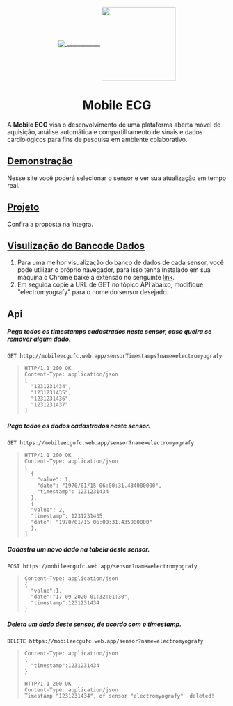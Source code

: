 <p align="center">
  <a href="https://en.wikipedia.org">
    <img src="https://user-images.githubusercontent.com/17098382/92084131-52061480-ed9d-11ea-9acd-ec209bbed243.png" align="center" weight="400px"  margin="200px"/>
    </a>
    <span align="center" weight="400px"  margin="200px">
      ____________
    </span>
  <a href="https://http://www.ufc.br/">
    <img src="https://user-images.githubusercontent.com/17098382/92084392-b45f1500-ed9d-11ea-8ec9-09c7f1283b2c.png" align="center" height="170px" padding="400"/>
  </a>
</p>

<h1 align="center">Mobile ECG</h1>
<p align="left">
  A <strong>Mobile ECG</strong> visa o desenvolvimento de uma plataforma aberta móvel de aquisição, análise automática e compartilhamento de sinais e dados cardiológicos para fins de pesquisa em ambiente colaborativo.
</p>

<p align="left">
  <h2 align="left">
    <a href="https://http://www.ufc.br/">
      Demonstração
    </a>
    
  </h2>	
  <p align="left">
   Nesse site você poderá selecionar o sensor e ver sua atualização em tempo real.
   </p>
</p>

<p align="left">
  <h2 align="left">
    <a href="https://github.com/juloko/MobileECG/blob/master/project.pdf">
      Projeto
    </a>
  </h2>	
  <p align="left">
      Confira a proposta na íntegra.
   </p>
</p>
 
<p align="left">
  <h2 align="left">
    <a href="https://github.com/juloko/MobileECG/blob/master/project.pdf">
      Visulização do Bancode Dados
    </a>
  </h2>	
  <p align="left">
    <ol>
    <li>
      Para uma melhor visualização do banco de dados de cada sensor, você pode utilizar o próprio navegador, para isso tenha instalado em sua máquina o Chrome  baixe a extensão no senguinte <a href="https://chrome.google.com/webstore/detail/json-viewer/gbmdgpbipfallnflgajpaliibnhdgobh">link</a>.
    </li>
    <li>
      Em seguida copie a URL de GET no tópico API abaixo, modifique "electromyografy" para o nome do sensor desejado.
    </li>
    </ol>
</p>
   
<p align="left">
   <h2 align="left">Api</h2>	
   <h5 align="left">Pega todos os timestamps cadastrados neste sensor, caso queira se remover algum dado.</h5>
   
  `` GET http://mobileecgufc.web.app/sensorTimestamps?name=electromyografy ``	
  > ``` http	
  > HTTP/1.1 200 OK	
  > Content-Type: application/json 	
  > [	
  >   "1231231434",
  >   "1231231435",
  >   "1231231436",
  >   "1231231437"
  > ]	
  > ```	

  <h5 align="left">Pega todos os dados cadastrados neste sensor.</h5>
  
  `` GET https://mobileecgufc.web.app/sensor?name=electromyografy ``	
  > ``` http	
  > HTTP/1.1 200 OK	
  > Content-Type: application/json 	
  > [	
  >   {	
  >     "value": 1,	
  >     "date": "1970/01/15 06:00:31.434000000",	
  >     "timestamp": 1231231434	
  >   },	
  >   {	
  >   "value": 2,	
  >   "timestamp": 1231231435,	
  >   "date": "1970/01/15 06:00:31.435000000"	
  >   },	
  > ]	
  > ```	
    
  <h5 align="left">Cadastra um novo dado na tabela deste sensor.</h5>
  
  `` POST https://mobileecgufc.web.app/sensor?name=electromyografy ``	
  > ``` http	
  > Content-Type: application/json 	
  > {	
  >   "value":1,	
  >   "date":"17-09-2020 01:32:01:30",	
  >   "timestamp":1231231434	
  > }	
  > ```	
    
  <h5 align="left">Deleta um dado deste sensor, de acordo com o timestamp.</h5>
  
  `` DELETE https://mobileecgufc.web.app/sensor?name=electromyografy ``	
  > ``` http	
  > Content-Type: application/json 	
  > {	
  >   "timestamp":1231231434	
  > }	
  > ```	
  > ``` http	
  > HTTP/1.1 200 OK
  > Content-Type: application/json 	
  > Timestamp "1231231434", of sensor "electromyografy"  deleted!
  > ```	
</p>
